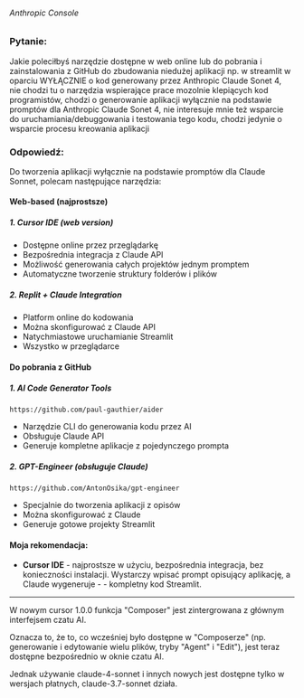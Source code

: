 ###### Anthropic Console
### Pytanie:

Jakie poleciłbyś narzędzie dostępne w web online lub do pobrania i zainstalowania z GitHub do zbudowania niedużej aplikacji np. w streamlit w oparciu WYŁĄCZNIE o kod generowany przez Anthropic Claude Sonet 4, nie chodzi tu o narzędzia wspierające prace mozolnie klepiących kod programistów, chodzi o generowanie aplikacji wyłącznie na podstawie promptów dla Anthropic Claude Sonet 4, nie interesuje mnie też wsparcie do uruchamiania/debuggowania i testowania tego kodu, chodzi jedynie o wsparcie procesu kreowania aplikacji

### Odpowiedź:

Do tworzenia aplikacji wyłącznie na podstawie promptów dla Claude Sonnet, polecam następujące narzędzia:

#### Web-based (najprostsze)

##### 1. Cursor IDE (web version)
- Dostępne online przez przeglądarkę
- Bezpośrednia integracja z Claude API
- Możliwość generowania całych projektów jednym promptem
- Automatyczne tworzenie struktury folderów i plików

##### 2. Replit + Claude Integration
- Platform online do kodowania
- Można skonfigurować z Claude API
- Natychmiastowe uruchamianie Streamlit
- Wszystko w przeglądarce

#### Do pobrania z GitHub

##### 1. AI Code Generator Tools
```
https://github.com/paul-gauthier/aider
```
- Narzędzie CLI do generowania kodu przez AI
- Obsługuje Claude API
- Generuje kompletne aplikacje z pojedynczego prompta

##### 2. GPT-Engineer (obsługuje Claude)
```
https://github.com/AntonOsika/gpt-engineer
```
- Specjalnie do tworzenia aplikacji z opisów
- Można skonfigurować z Claude
- Generuje gotowe projekty Streamlit

#### Moja rekomendacja:
- **Cursor IDE** - najprostsze w użyciu, bezpośrednia integracja, bez konieczności instalacji. Wystarczy wpisać prompt opisujący aplikację, a Claude wygeneruje - - kompletny kod Streamlit.

--------------------

W nowym cursor 1.0.0 funkcja "Composer" jest zintergrowana z głównym interfejsem czatu AI.

Oznacza to, że to, co wcześniej było dostępne w "Composerze" (np. generowanie i edytowanie wielu plików, tryby "Agent" i "Edit"), jest teraz dostępne bezpośrednio w oknie czatu AI.

Jednak używanie claude-4-sonnet i innych nowych jest dostępne tylko w wersjach płatnych, claude-3.7-sonnet działa.
